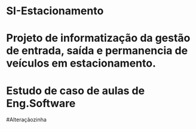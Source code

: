 # SI-Estacionamento
# Projeto de informatização da gestão de entrada, saída e permanencia de veículos em estacionamento.
# Estudo de caso de aulas de Eng.Software
#Alteraçãozinha
